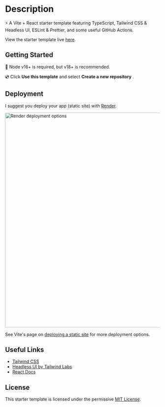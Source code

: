 # Description

⚡ A Vite + React starter template featuring TypeScript, Tailwind CSS & Headless UI, ESLint & Prettier, and some useful GitHub Actions.

View the starter template live [here](https://moovite.onrender.com).

## Getting Started

🚩 Node v16+ is required, but v18+ is recommended.

💿 Click **Use this template** and select **Create a new repository** .

## Deployment

I suggest you deploy your app (static site) with [Render](https://render.com/).

<img width="700" alt="Render deployment options" src="https://user-images.githubusercontent.com/28689428/203065767-2dd74be6-b70d-4520-b596-fbd1dfe59245.png">

See Vite's page on [deploying a static site](https://vitejs.dev/guide/static-deploy.html) for more deployment options.

## Useful Links

-   [Tailwind CSS](https://tailwindcss.com/docs/installation)
-   [Headless UI by Tailwind Labs](https://headlessui.com/)
-   [React Docs](https://beta.reactjs.org/)

## License

This starter template is licensed under the permissive [MIT License](https://github.com/mooship/mooship-vite/blob/main/LICENSE).

